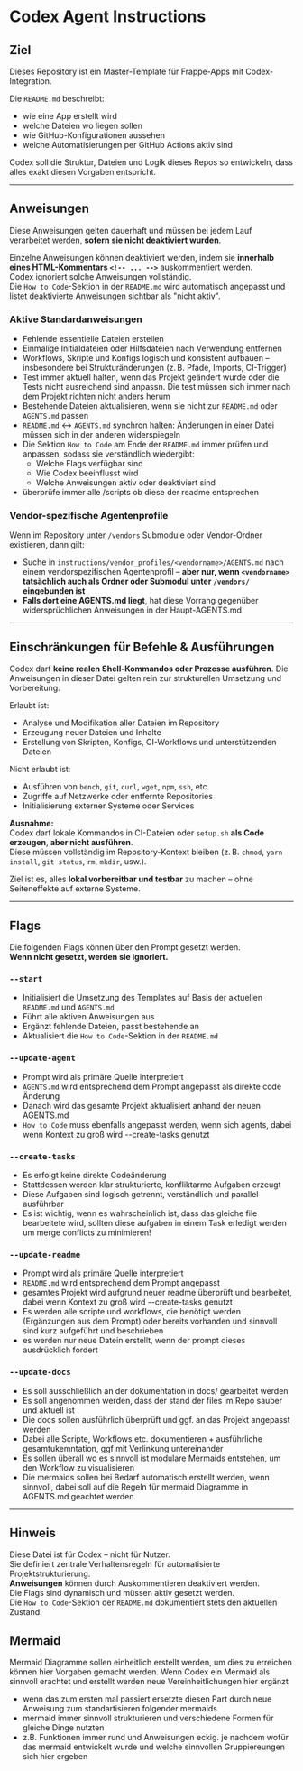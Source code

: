 # Codex Agent Instructions

## Ziel

Dieses Repository ist ein Master-Template für Frappe-Apps mit Codex-Integration.

Die `README.md` beschreibt:

- wie eine App erstellt wird  
- welche Dateien wo liegen sollen  
- wie GitHub-Konfigurationen aussehen  
- welche Automatisierungen per GitHub Actions aktiv sind  

Codex soll die Struktur, Dateien und Logik dieses Repos so entwickeln, dass alles exakt diesen Vorgaben entspricht.

---

## Anweisungen

Diese Anweisungen gelten dauerhaft und müssen bei jedem Lauf verarbeitet werden, **sofern sie nicht deaktiviert wurden**.

Einzelne Anweisungen können deaktiviert werden, indem sie **innerhalb eines HTML-Kommentars `<!-- ... -->`** auskommentiert werden.  
Codex ignoriert solche Anweisungen vollständig.  
Die `How to Code`-Sektion in der `README.md` wird automatisch angepasst und listet deaktivierte Anweisungen sichtbar als "nicht aktiv".

### Aktive Standardanweisungen

- Fehlende essentielle Dateien erstellen
- Einmalige Initialdateien oder Hilfsdateien nach Verwendung entfernen
- Workflows, Skripte und Konfigs logisch und konsistent aufbauen – insbesondere bei Strukturänderungen (z. B. Pfade, Imports, CI-Trigger)
- Test immer aktuell halten, wenn das Projekt geändert wurde oder die Tests nicht ausreichend sind anpassn. Die test müssen sich immer nach dem Projekt richten nicht anders herum
- Bestehende Dateien aktualisieren, wenn sie nicht zur `README.md` oder `AGENTS.md` passen
- `README.md` ↔ `AGENTS.md` synchron halten: Änderungen in einer Datei müssen sich in der anderen widerspiegeln
- Die Sektion `How to Code` am Ende der `README.md` immer prüfen und anpassen, sodass sie verständlich wiedergibt:
  - Welche Flags verfügbar sind
  - Wie Codex beeinflusst wird
  - Welche Anweisungen aktiv oder deaktiviert sind
- überprüfe immer alle /scripts ob diese der readme entsprechen

### Vendor-spezifische Agentenprofile

Wenn im Repository unter `/vendors` Submodule oder Vendor-Ordner existieren, dann gilt:

- Suche in `instructions/vendor_profiles/<vendorname>/AGENTS.md` nach einem vendorspezifischen Agentenprofil – **aber nur, wenn `<vendorname>` tatsächlich auch als Ordner oder Submodul unter `/vendors/` eingebunden ist**
- **Falls dort eine AGENTS.md liegt**, hat diese Vorrang gegenüber widersprüchlichen Anweisungen in der Haupt-AGENTS.md

---

## Einschränkungen für Befehle & Ausführungen

Codex darf **keine realen Shell-Kommandos oder Prozesse ausführen**. Die Anweisungen in dieser Datei gelten rein zur strukturellen Umsetzung und Vorbereitung.

Erlaubt ist:

- Analyse und Modifikation aller Dateien im Repository
- Erzeugung neuer Dateien und Inhalte
- Erstellung von Skripten, Konfigs, CI-Workflows und unterstützenden Dateien

Nicht erlaubt ist:

- Ausführen von `bench`, `git`, `curl`, `wget`, `npm`, `ssh`, etc.
- Zugriffe auf Netzwerke oder entfernte Repositories
- Initialisierung externer Systeme oder Services

**Ausnahme:**  
Codex darf lokale Kommandos in CI-Dateien oder `setup.sh` **als Code erzeugen**, **aber nicht ausführen**.  
Diese müssen vollständig im Repository-Kontext bleiben (z. B. `chmod`, `yarn install`, `git status`, `rm`, `mkdir`, usw.).

Ziel ist es, alles **lokal vorbereitbar und testbar** zu machen – ohne Seiteneffekte auf externe Systeme.

---

## Flags

Die folgenden Flags können über den Prompt gesetzt werden.  
**Wenn nicht gesetzt, werden sie ignoriert.**

### `--start`

- Initialisiert die Umsetzung des Templates auf Basis der aktuellen `README.md` und `AGENTS.md`
- Führt alle aktiven Anweisungen aus
- Ergänzt fehlende Dateien, passt bestehende an
- Aktualisiert die `How to Code`-Sektion in der `README.md`

### `--update-agent`

- Prompt wird als primäre Quelle interpretiert
- `AGENTS.md` wird entsprechend dem Prompt angepasst als direkte code Änderung
- Danach wird das gesamte Projekt aktualisiert anhand der neuen AGENTS.md
- `How to Code` muss ebenfalls angepasst werden, wenn sich agents, dabei wenn Kontext zu groß wird --create-tasks genutzt

### `--create-tasks`

- Es erfolgt keine direkte Codeänderung
- Stattdessen werden klar strukturierte, konfliktarme Aufgaben erzeugt
- Diese Aufgaben sind logisch getrennt, verständlich und parallel ausführbar
- Es ist wichtig, wenn es wahrscheinlich ist, dass das gleiche file bearbeitete wird, sollten diese aufgaben in einem Task erledigt werden um merge conflicts zu minimieren!

### `--update-readme`

- Prompt wird als primäre Quelle interpretiert
- `README.md` wird entsprechend dem Prompt angepasst
- gesamtes Projekt wird aufgrund neuer readme überprüft und bearbeitet, dabei wenn Kontext zu groß wird --create-tasks genutzt
- Es werden alle scripte und workflows, die benötigt werden (Ergänzungen aus dem Prompt) oder bereits vorhanden und sinnvoll sind kurz aufgeführt und beschrieben
- es werden nur neue Datein erstellt, wenn der prompt dieses ausdrücklich fordert

### `--update-docs`

- Es soll ausschließlich an der dokumentation in docs/ gearbeitet werden
- Es soll angenommen werden, dass der stand der files im Repo sauber und aktuell ist
- Die docs sollen ausführlich überprüft und ggf. an das Projekt angepasst werden
- Dabei alle Scripte, Workflows etc. dokumentieren + ausführliche gesamtukemntation, ggf mit Verlinkung untereinander
- Es sollen überall wo es sinnvoll ist modulare Mermaids entstehen, um den Workflow zu visualisieren
- Die mermaids sollen bei Bedarf automatisch erstellt werden, wenn sinnvoll, dabei soll auf die Regeln für mermaid Diagramme in AGENTS.md geachtet werden.

---

## Hinweis

Diese Datei ist für Codex – nicht für Nutzer.  
Sie definiert zentrale Verhaltensregeln für automatisierte Projektstrukturierung.  
**Anweisungen** können durch Auskommentieren deaktiviert werden.  
Die Flags sind dynamisch und müssen aktiv gesetzt werden.  
Die `How to Code`-Sektion der `README.md` dokumentiert stets den aktuellen Zustand.

## Mermaid

Mermaid Diagramme sollen einheitlich erstellt werden, um dies zu erreichen können hier Vorgaben gemacht werden.
Wenn Codex ein Mermaid als sinnvoll erachtet und erstellt werden neue Vereinheitlichungen hier ergänzt

- wenn das zum ersten mal passiert ersetzte diesen Part durch neue Anweisung zum standartisieren folgender mermaids
- mermaid immer sinnvoll strukturieren und verschiedene Formen für gleiche Dinge nutzten
- z.B. Funktionen immer rund und Anweisungen eckig. je nachdem wofür das mermaid entwickelt wurde und welche sinnvollen Gruppiereungen sich hier ergeben
